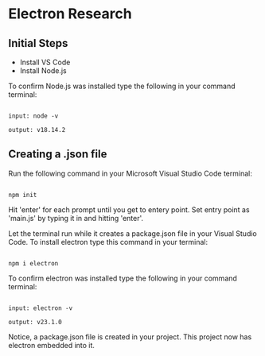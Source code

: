 # Electron Research

## Initial Steps
- Install VS Code
- Install Node.js

To confirm Node.js was installed type the following in your command terminal:
```console

input: node -v

output: v18.14.2

```

## Creating a .json file
Run the following command in your Microsoft Visual Studio Code terminal:
```console

npm init

```
Hit 'enter' for each prompt until you get to entery point. Set entry point as 'main.js' by typing it in and hitting 'enter'.

Let the terminal run while it creates a package.json file in your Visual Studio Code. To install electron type this command in your terminal:
```console

npm i electron

```
To confirm electron was installed type the following in your command terminal:

```console

input: electron -v

output: v23.1.0

```

Notice, a package.json file is created in your project. This project now has electron embedded into it.



